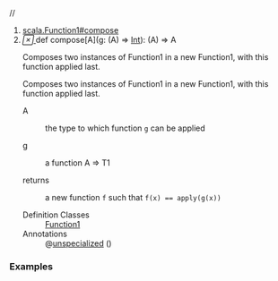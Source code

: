 //
<ol>
<li><a href="https://www.scala-lang.org/api/2.12.3/scala/collection/mutable/ArrayBuffer.html#compose[A](g:A=>T1):A=>R">scala.Function1#compose</a></li>
<li name="scala.Function1#compose" visbl="pub" class="indented0 " data-isabs="false" fullcomment="yes" group="Ungrouped"> <a id="compose[A](g:A=>T1):A=>R"></a><a id="compose[A]((A)⇒Int):(A)⇒A"></a> <span class="permalink"> <a href="../../../scala/collection/mutable/ArrayBuffer.html#compose[A](g:A=>T1):A=>R" title="Permalink"> <i class="material-icons"></i> </a> </span> <span class="modifier_kind"> <span class="modifier"></span> <span class="kind">def</span> </span> <span class="symbol"> <span class="name">compose</span><span class="tparams">[<span name="A">A</span>]</span><span class="params">(<span name="g">g: (<span class="extype" name="scala.Function1.compose.A">A</span>) ⇒ <a href="../../Int.html" class="extype" name="scala.Int">Int</a></span>)</span><span class="result">: (<span class="extype" name="scala.Function1.compose.A">A</span>) ⇒ <span class="extype" name="scala.collection.mutable.ArrayBuffer.A">A</span></span> </span> <p class="shortcomment cmt">Composes two instances of Function1 in a new Function1, with this function applied last.</p>
 <div class="fullcomment">
  <div class="comment cmt">
   <p>Composes two instances of Function1 in a new Function1, with this function applied last. </p>
  </div>
  <dl class="paramcmts block">
   <dt class="tparam">
    A
   </dt>
   <dd class="cmt">
    <p>the type to which function <code>g</code> can be applied</p>
   </dd>
   <dt class="param">
    g
   </dt>
   <dd class="cmt">
    <p>a function A =&gt; T1</p>
   </dd>
   <dt>
    returns
   </dt>
   <dd class="cmt">
    <p>a new function <code>f</code> such that <code>f(x) == apply(g(x))</code></p>
   </dd>
  </dl>
  <dl class="attributes block"> 
   <dt>
    Definition Classes
   </dt>
   <dd>
    <a href="../../Function1.html" class="extype" name="scala.Function1">Function1</a>
   </dd>
   <dt>
    Annotations
   </dt>
   <dd> 
    <span class="name">@<a href="../../annotation/unspecialized.html" class="extype" name="scala.annotation.unspecialized">unspecialized</a></span>
    <span class="args">()</span> 
   </dd>
  </dl>
 </div> </li>
        </ol>


### Examples



